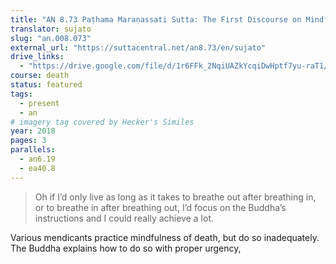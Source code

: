 ```yaml
---
title: "AN 8.73 Paṭhama Maraṇassati Sutta: The First Discourse on Mindfulness of Death"
translator: sujato
slug: "an.008.073"
external_url: "https://suttacentral.net/an8.73/en/sujato"
drive_links:
  - "https://drive.google.com/file/d/1r6FFk_2NqiUAZkYcqiDwHptf7yu-raT1/view?usp=drivesdk"
course: death
status: featured
tags:
  - present
  - an
# imagery tag covered by Hecker's Similes
year: 2018
pages: 3
parallels:
  - an6.19
  - ea40.8
---
```


> Oh if I’d only live as long as it takes to breathe out after breathing in, or to breathe in after breathing out, I’d focus on the Buddha’s instructions and I could really achieve a lot.

Various mendicants practice mindfulness of death, but do so inadequately. The Buddha explains how to do so with proper urgency,

